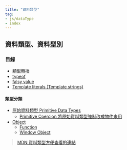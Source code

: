 ```yaml
---
title: "資料類型"
tag: 
- js/dataType
- index
---
```

## 資料類型、資料型別

### 目錄
- [類型轉換](JavaScript/資料類型/資料類型/類型轉換.md)
- [typeof](JavaScript/資料類型/資料類型/typeof.md)
- [falsy value](JavaScript/資料類型/資料類型/falsy%20value.md)
- [Template literals (Template strings)](JavaScript/資料類型/資料類型/Template%20literals%20(Template%20strings).md)

#### 類型分類
- [原始資料類型 Primitive Data Types](JavaScript/資料類型/原始資料類型/原始資料類型%20Primitive%20Data%20Types.md)
	- [Primitive Coercion 將原始資料類型強制改成物件來用](JavaScript/資料類型/資料類型/Primitive%20Coercion%20將原始資料類型強制改成物件來用.md)
- [Object](JavaScript/資料類型/Object,%20Array/Object.md)
	- [Function](JavaScript/資料類型/Function/Function.md)
	- [Window Object](JavaScript/資料類型/Object,%20Array/Object/Window%20Object.md)

> [MDN 資料類型方便查看的連結](JavaScript/資料類型/資料類型/MDN%20資料類型方便查看的連結.md)

